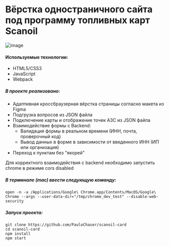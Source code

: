 # Вёрстка одностраничного сайта под программу топливных карт Scanoil


![image](https://github.com/PauloChaser/zenit-shvabe/blob/master/scanoil.gif)

#### Используемые технологии:

+ HTML5/СSS3
+ JavaScript
+ Webpack

##### В проекте реализовано:

+ Адаптивная кроссбраузерная вёрстка страницы согласно макета из Figma
+ Подгрузка вопросов из JSON файла 
+ Подключение карты и отображение точек АЗС из JSON файла
+ Взаимодействие формы с Backend:
  + Валидация формы в реальном времени (ИНН, почта, проверочный код)
  + Вывод данных в форме в зависимости от введенного ИНН (ИП или организация)
+ Переход к пунктам без "якорей"

Для корректного взаимодействия с backend необходимо запустить chrome в режиме cors disabled

##### В терминале (mac) ввести следующую команду:
```
open -n -a /Applications/Google\ Chrome.app/Contents/MacOS/Google\ Chrome --args --user-data-dir="/tmp/chrome_dev_test" --disable-web-security
```
##### Запуск проекта:
```
git clone https://github.com/PauloChaser/scanoil-card
cd scanoil-card
npm install
npm start
```
